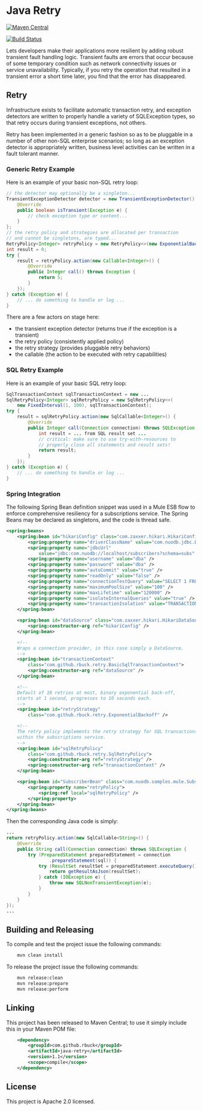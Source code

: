 # Java Retry

[![Maven Central](https://maven-badges.herokuapp.com/maven-central/com.github.rbuck/java-retry/badge.svg)](https://maven-badges.herokuapp.com/maven-central/com.github.rbuck/java-retry)

[<img src="https://travis-ci.org/rbuck/java-retry.svg?branch=master" alt="Build Status" />](http://travis-ci.org/rbuck/java-retry)

Lets developers make their applications more resilient by adding robust
transient fault handling logic. Transient faults are errors that occur
because of some temporary condition such as network connectivity issues
or service unavailability. Typically, if you retry the operation that
resulted in a transient error a short time later, you find that the
error has disappeared.

## Retry

Infrastructure exists to facilitate automatic transaction retry, and exception
detectors are written to properly handle a variety of SQLException types, so that
retry occurs during transient exceptions, not others.

Retry has been implemented in a generic fashion so as to be pluggable in a number
of other non-SQL enterprise scenarios; so long as an exception detector is
appropriately written, business level activities can be written in a fault
tolerant manner.

### Generic Retry Example

Here is an example of your basic non-SQL retry loop:

```java
// the detector may optionally be a singleton...
TransientExceptionDetector detector = new TransientExceptionDetector() {
    @Override
    public boolean isTransient(Exception e) {
        // check exception type or content...
    }
};
// the retry policy and strategies are allocated per transaction
// and cannot be singletons, are typed...
RetryPolicy<Integer> retryPolicy = new RetryPolicy<>(new ExponentialBackoff(), detector);
int result = 0;
try {
    result = retryPolicy.action(new Callable<Integer>() {
        @Override
        public Integer call() throws Exception {
            return 5;
        }
    });
} catch (Exception e) {
    // ... do something to handle or log ...
}
```

There are a few actors on stage here:

- the transient exception detector (returns true if the exception is a transient)
- the retry policy (consistently applied policy)
- the retry strategy (provides pluggable retry behaviors)
- the callable (the action to be executed with retry capabilities)

### SQL Retry Example

Here is an example of your basic SQL retry loop:

```java
SqlTransactionContext sqlTransactionContext = new ...
SqlRetryPolicy<Integer> sqlRetryPolicy = new SqlRetryPolicy<>(
    new FixedInterval(1, 100), sqlTransactionContext);
try {
    result = sqlRetryPolicy.action(new SqlCallable<Integer>() {
        @Override
        public Integer call(Connection connection) throws SQLException {
            int result = ... from SQL result set ...
            // critical: make sure to use try-with-resources to
            // properly close all statements and result sets! 
            return result;
        }
    });
} catch (Exception e) {
    // ... do something to handle or log ... 
}
```

### Spring Integration

The following Spring Bean definition snippet was used in a Mule ESB
flow to enforce comprehensive resiliency for a subscriptions service.
The Spring Beans may be declared as singletons, and the code is thread
safe.

```xml
<spring:beans>
    <spring:bean id="hikariConfig" class="com.zaxxer.hikari.HikariConfig">
        <spring:property name="driverClassName" value="com.nuodb.jdbc.Driver" />
        <spring:property name="jdbcUrl"
            value="jdbc:com.nuodb://localhost/subscribers?schema=subs" />
        <spring:property name="username" value="dba" />
        <spring:property name="password" value="dba" />
        <spring:property name="autoCommit" value="true" />
        <spring:property name="readOnly" value="false" />
        <spring:property name="connectionTestQuery" value="SELECT 1 FROM DUAL" />
        <spring:property name="maximumPoolSize" value="100" />
        <spring:property name="maxLifetime" value="120000" />
        <spring:property name="isolateInternalQueries" value="true" />
        <spring:property name="transactionIsolation" value="TRANSACTION_READ_COMMITTED" />
    </spring:bean>

    <spring:bean id="dataSource" class="com.zaxxer.hikari.HikariDataSource">
        <spring:constructor-arg ref="hikariConfig" />
    </spring:bean>

    <!--
    Wraps a connection provider, in this case simply a DataSource.
    -->
    <spring:bean id="transactionContext"
        class="com.github.rbuck.retry.BasicSqlTransactionContext">
        <spring:constructor-arg ref="dataSource" />
    </spring:bean>

    <!--
    Default of 10 retries at most, binary exponential back-off,
    starts at 1 second, progresses to 10 seconds each. 
    -->
    <spring:bean id="retryStrategy"
        class="com.github.rbuck.retry.ExponentialBackoff" />

    <!-- 
    The retry policy implements the retry strategy for SQL transactions
    within the subscriptions service.
    -->
    <spring:bean id="sqlRetryPolicy"
        class="com.github.rbuck.retry.SqlRetryPolicy">
        <spring:constructor-arg ref="retryStrategy" />
        <spring:constructor-arg ref="transactionContext" />
    </spring:bean>

    <spring:bean id="SubscriberBean" class="com.nuodb.samples.mule.SubscriberImpl">
        <spring:property name="retryPolicy">
            <spring:ref local="sqlRetryPolicy" />
        </spring:property>
    </spring:bean>
</spring:beans>
```

Then the corresponding Java code is simply:

```java
...
return retryPolicy.action(new SqlCallable<String>() {
    @Override
    public String call(Connection connection) throws SQLException {
        try (PreparedStatement preparedStatement = connection
                .prepareStatement(sql)) {
            try (ResultSet resultSet = preparedStatement.executeQuery()) {
                return getResultAsJson(resultSet);
            } catch (IOException e) {
                throw new SQLNonTransientException(e);
            }
        }
    }
});
...
```

## Building and Releasing

To compile and test the project issue the following commands:

```bash
    mvn clean install
```

To release the project issue the following commands:

```bash
    mvn release:clean
    mvn release:prepare
    mvn release:perform
```

## Linking

This project has been released to Maven Central; to use it simply include this
in your Maven POM file:

```xml
    <dependency>
        <groupId>com.github.rbuck</groupId>
        <artifactId>java-retry</artifactId>
        <version>1.1</version>
        <scope>compile</scope>
    </dependency>
```

## License

This project is Apache 2.0 licensed.
